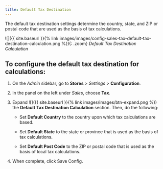 ```yaml
---
title: Default Tax Destination
---
```


The default tax destination settings determine the country, state, and ZIP or postal code that are used as the basis of tax calculations.

![]({{ site.baseurl }}{% link images/images/config-sales-tax-default-tax-destination-calculation.png %}){: .zoom}
_Default Tax Destination Calculation_

## To configure the default tax destination for calculations:

1. On the _Admin_ sidebar, go to **Stores** > _Settings_ > **Configuration**.

1. In the panel on the left under _Sales_, choose **Tax**.

1. Expand ![]({{ site.baseurl }}{% link images/images/btn-expand.png %}) the **Default Tax Destination Calculation** section. Then, do the following:

    - Set **Default Country** to the country upon which tax calculations are based.

    - Set **Default State** to the state or province that is used as the basis of tax calculations.

    - Set **Default Post Code** to the ZIP or postal code that is used as the basis of local tax calculations.

1. When complete, click <span class="btn">Save Config</span>.
